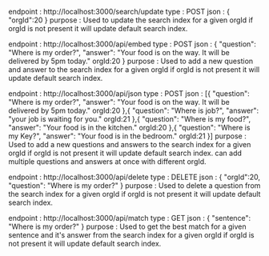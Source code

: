 
endpoint : http://localhost:3000/search/update 
type : POST
json : { "orgId":20 }
purpose : Used to update the search index for a given orgId if orgId is not present it will update default search index. 

endpoint : http://localhost:3000/api/embed 
type : POST
json : { "question": "Where is my order?", "answer": "Your food is on the way. It will be delivered by 5pm today." orgId:20 }
purpose : Used to add a new question and answer to the search index for a given orgId if orgId is not present it will update default search index.

endpoint : http://localhost:3000/api/json
type : POST
json : [{ "question": "Where is my order?", "answer": "Your food is on the way. It will be delivered by 5pm today." orgId:20 },{ "question": "Where is job?", "answer": "your job is waiting for you." orgId:21 },{ "question": "Where is my food?", "answer": "Your food is in the kitchen." orgId:20 },{ "question": "Where is my Key?", "answer": "Your food is in the bedroom." orgId:21 }]
purpose : Used to add a new questions and answers to the search index for a given orgId if orgId is not present it will update default search index. can add multiple questions and answers at once with different orgId.

endpoint : http://localhost:3000/api/delete
type : DELETE
json : { "orgId":20, "question": "Where is my order?" }
purpose : Used to delete a question from the search index for a given orgId if orgId is not present it will update default search index.


endpoint : http://localhost:3000/api/match
type : GET
json : { "sentence": "Where is my order?" }
purpose : Used to get the best match for a given sentence and it's answer from the search index for a given orgId if orgId is not present it will update default search index.
